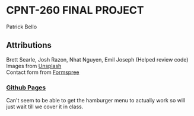 # CPNT-260 FINAL PROJECT  
Patrick Bello  
## Attributions  
Brett Searle, Josh Razon, Nhat Nguyen, Emil Joseph (Helped review code)  
Images from [Unsplash](https://unsplash.com/)  
Contact form from [Formspree](https://formspree.io/)  

### [Github Pages](https://mayorbcode.github.io/cpnt260-final/)  
  
Can't seem to be able to get the hamburger menu to actually work so will just wait till we cover it in class.
